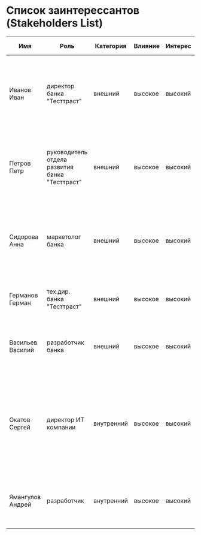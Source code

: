 # Список заинтерессантов (Stakeholders List)

| Имя                   | Роль                                              | Категория  | Влияние | Интерес | Интересы                                                                                                                   | Контакты                  | Частота контактов                                                                                                                               | Дополнительно                                             |
|-----------------------|---------------------------------------------------|------------|---------|---------|----------------------------------------------------------------------------------------------------------------------------|---------------------------|-------------------------------------------------------------------------------------------------------------------------------------------------|-----------------------------------------------------------|
| Иванов Иван           | директор банка "Тесттраст"                        | внешний    | высокое | высокий | заказчик проекта, потребитель сводных аналитических отчетов, маркетинговых исследований, прогностических исследований      | invanov@email.dom         | ежемесячные презентации спринтов при разработке, ежедневное использование продукта по готовности                                                |                                                           |
| Петров Петр           | руководитель отдела развития банка "Тесттраст"    | внешний    | высокое | высокий | разработка сводных аналитических отчетов, маркетинговых исследований, прогностических исследований                         | +7 111 111 11111          | раз в две недели участие в презентациях спринтов при разработке, ежедневное использование продукта по готовности                                |                                                           |
| Сидорова Анна         | маркетолог банка                                  | внешний    | высокое | высокий | разработка маркетинговых исследований, выборка и анализ больших данных для отчетов, формирование дашбордов для презентаций | telegram: @SidorovaAnna   | ежедневное использование готового продукта                                                                                                      |                                                           |
| Германов Герман       | тех.дир. банка "Тесттраст"                        | внешний    | высокое | высокий | техническое обеспечение работы ИТ отдела для нужд аналитиков                                                               | germanov@email.dom        | ежедневное использование готового продукта                                                                                                      |                                                           |
| Васильев Василий      | разработчик банка                                 | внешний    | высокое | высокий | разработка дашбордов, выгрузка данных в дашборды, техническая поддержка аналитиков                                         | vasiliev@email.dom        | ежедневное использование готового продукта                                                                                                      |                                                           |
| Окатов Сергей         | директор ИТ компании                              | внутренний | высокое | высокий | сроки, функции, стоимость проекта, приемо-сдаточные испытания                                                              | okatov@development.dom    | ежемесячные презентации спринтов при разработке, разовое участие в сдаче проекта, ежедневные продажи готового проекта альтернативным заказчикам | Руководитель проекта           OTUS                       |
| Ямангулов Андрей      | разработчик                                       | внутренний | высокое | высокий | разработка, отладка, тестирование, приемо-сдаточные испытания                                                              | yamangulov@client.dom     | ежемесячные презентации спринтов при разработке, разовое участие в сдаче проекта                                                                | Разработчик проекта OTUS                                  |
